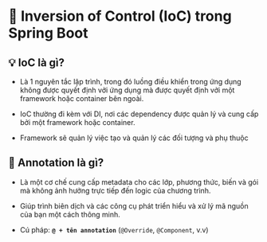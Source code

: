 # 🌱 Inversion of Control (IoC) trong Spring Boot

## **💡 IoC là gì?**

- Là 1 nguyên tắc lập trình, trong đó luồng điều khiển trong ứng dụng không được quyết định vởi ứng dụng mà được quyết định vởi một framework hoặc container bên ngoài.

- IoC thường đi kèm với DI, nơi các dependency được quản lý và cung cấp bởi một framework hoặc container.

- Framework sẽ quản lý việc tạo và quản lý các đối tượng và phụ thuộc

## **🌿 Annotation là gì?**

- Là một cơ chế cung cấp metadata cho các lớp, phương thức, biến và gói mà không ảnh hưởng trực tiếp đến logic của chương trình.

- Giúp trình biên dịch và các công cụ phát triển hiểu và xử lý mã nguồn của bạn một cách thông minh.

- Cú pháp: **`@ + tên annotation`** (`@Override`, `@Component`, v.v)
